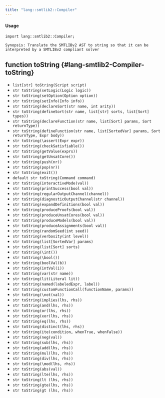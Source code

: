 ```yaml
---
title: "lang::smtlib2::Compiler"
---
```


#### Usage

`import lang::smtlib2::Compiler;`


	Synopsis: Translate the SMTLIBv2 AST to string so that it can be interpreted by a SMTLIBv2 compliant solver 


## function toString {#lang-smtlib2-Compiler-toString}

* ``list[str] toString(Script script)``
* ``str toString(setLogic(Logic logic))``
* ``str toString(setOption(Option option))``
* ``str toString(setInfo(Info info))``
* ``str toString(declareSort(str name, int arity))``
* ``str toString(defineSort(str name, list[str] sorts, list[Sort] types))``
* ``str toString(declareFunction(str name, list[Sort] params, Sort returnType))``
* ``str toString(defineFunction(str name, list[SortedVar] params, Sort returnType, Expr body))``
* ``str toString(\assert(Expr expr))``
* ``str toString(checkSatisfiable())``
* ``str toString(getValue(exprs))``
* ``str toString(getUnsatCore())``
* ``str toString(push(nr))``
* ``str toString(pop(nr))``
* ``str toString(exit())``
* ``default str toString(Command command)``
* ``str toString(interactiveMode(val))``
* ``str toString(printSuccess(bool val))``
* ``str toString(regularOutputChannel(channel))``
* ``str toString(diagnosticOutputChannel(str channel))``
* ``str toString(expandDefinitions(bool val))``
* ``str toString(produceProofs(bool val))``
* ``str toString(produceUnsatCores(bool val))``
* ``str toString(produceModels(bool val))``
* ``str toString(produceAssignments(bool val))``
* ``str toString(randomSeed(int seed))``
* ``str toString(verbosity(int level))``
* ``str toString(list[SortedVar] params)``
* ``str toString(list[Sort] sorts)``
* ``str toString(\int())``
* ``str toString(\bool())``
* ``str toString(boolVal(b))``
* ``str toString(intVal(i))``
* ``str toString(var(str name))``
* ``str toString(lit(Literal lit))``
* ``str toString(named(labeledExpr, label))``
* ``str toString(customFunctionCall(functionName, params))``
* ``str toString(\not(val))``
* ``str toString(implies(lhs, rhs))``
* ``str toString(and(lhs, rhs))``
* ``str toString(or(lhs, rhs))``
* ``str toString(xor(lhs, rhs))``
* ``str toString(eq(lhs, rhs))``
* ``str toString(distinct(lhs, rhs))``
* ``str toString(ite(condition, whenTrue, whenFalse))``
* ``str toString(neg(val))``
* ``str toString(sub(lhs, rhs))``
* ``str toString(add(lhs, rhs))``
* ``str toString(mul(lhs, rhs))``
* ``str toString(div(lhs, rhs))``
* ``str toString(\mod(lhs, rhs))``
* ``str toString(abs(val))``
* ``str toString(lte(lhs, rhs))``
* ``str toString(lt (lhs, rhs))``
* ``str toString(gte(lhs, rhs))``
* ``str toString(gt (lhs, rhs))``

